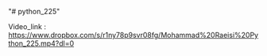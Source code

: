 "# python_225" 


Video_link : https://www.dropbox.com/s/r1ny78p9svr08fg/Mohammad%20Raeisi%20Python_225.mp4?dl=0
